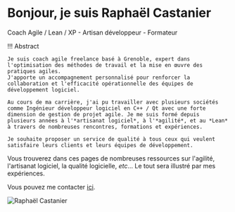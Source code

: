 # Bonjour, je suis Raphaël Castanier

Coach Agile / Lean / XP - Artisan développeur - Formateur

!!! Abstract

    Je suis coach agile freelance basé à Grenoble, expert dans l'optimisation des méthodes de travail et la mise en œuvre des pratiques agiles.
    J'apporte un accompagnement personnalisé pour renforcer la collaboration et l'efficacité opérationnelle des équipes de développement logiciel.

    Au cours de ma carrière, j'ai pu travailler avec plusieurs sociétés comme Ingénieur développeur logiciel en C++ / Qt avec une forte dimension de gestion de projet agile. Je me suis formé depuis plusieurs années à l'*artisanat logiciel*, à l'*agilité*, et au *Lean* à travers de nombreuses rencontres, formations et expériences.

    Je souhaite proposer un service de qualité à tous ceux qui veulent satisfaire leurs clients et leurs équipes de développement.

Vous trouverez dans ces pages de nombreuses ressources sur l'agilité, l'artisanat logiciel, la qualité logicielle, *etc*...
Le tout sera illustré par mes expériences.

Vous pouvez me contacter [ici](#todo).

![Raphaël Castanier](img/2021_12_raphael.jpg)
